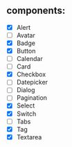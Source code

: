 ## components:

- [x] Alert
- [ ] Avatar
- [x] Badge
- [x] Button
- [ ] Calendar
- [ ] Card
- [x] Checkbox
- [ ] Datepicker
- [ ] Dialog
- [ ] Pagination
- [x] Select
- [x] Switch
- [ ] Tabs
- [x] Tag
- [x] Textarea
